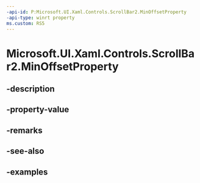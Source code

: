 ```yaml
---
-api-id: P:Microsoft.UI.Xaml.Controls.ScrollBar2.MinOffsetProperty
-api-type: winrt property
ms.custom: RS5
---
```


<!-- Property syntax.
public DependencyProperty MinOffsetProperty { get; }
-->

# Microsoft.UI.Xaml.Controls.ScrollBar2.MinOffsetProperty

## -description

## -property-value

## -remarks

## -see-also

## -examples

